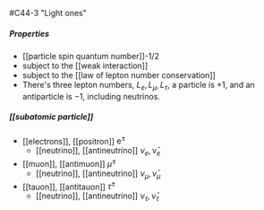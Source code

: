 #C44-3 
"Light ones" 

##### Properties
- [[particle spin quantum number]]-1/2
- subject to the [[weak interaction]]
- subject to the [[law of lepton number conservation]]
- There's three lepton numbers, $L_e, L_\mu, L_\tau$, a particle is $+1$, and an antiparticle is $-1$, including neutrinos.

##### [[subatomic particle]]
- [[electrons]], [[positron]] $\text{e}^\pm$
	- [[neutrino]], [[antineutrino]] $\nu_e, \bar{\nu}_e$
- [[muon]], [[antimuon]] $\mu^\pm$
	- [[neutrino]], [[antineutrino]] $\nu_\mu, \bar{\nu}_\mu$
- [[tauon]], [[antitauon]] $\tau^\pm$
	- [[neutrino]], [[antineutrino]] $\nu_\tau, \bar{\nu}_\tau$
